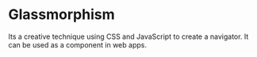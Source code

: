 # Glassmorphism

Its a creative technique using CSS and JavaScript to create a navigator. It can be used as a component in web apps.
